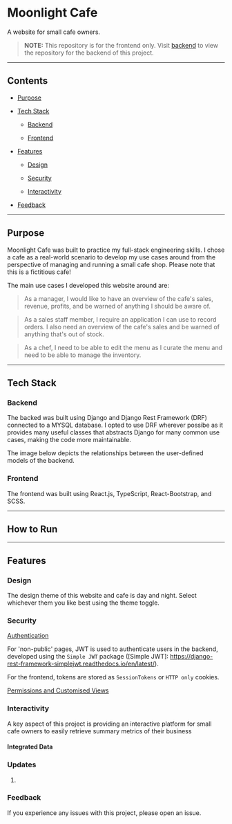 # **Moonlight Cafe**

A website for small cafe owners. 

> **NOTE:** This repository is for the frontend only. Visit [backend](https://github.com/LyTracey/myrestaurant_backend) to view the repository for the backend of this project.

---

## **Contents**

- [Purpose](#purpose)

- [Tech Stack](#tech-stack)

    - [Backend](#backend)

    - [Frontend](#frontend)

- [Features](#features)

    - [Design](#design)

    - [Security](#security)

    - [Interactivity](#interactivity)

- [Feedback](#feedback)

---

## **Purpose**

Moonlight Cafe was built to practice my full-stack engineering skills. I chose a cafe as a real-world scenario to develop my use cases around from the perspective of managing and running a small cafe shop. Please note that this is a fictitious cafe!

The main use cases I developed this website around are:
> As a manager, I would like to have an overview of the cafe's sales, revenue, profits, and be warned of anything I should be aware of.

> As a sales staff member, I require an application I can use to record orders. I also need an overview of the cafe's sales and be warned of anything that's out of stock.

> As a chef, I need to be able to edit the menu as I curate the menu and need to be able to manage the inventory.

---

## **Tech Stack**
 
### Backend

The backed was built using Django and Django Rest Framework (DRF) connected to a MYSQL database. I opted to use DRF wherever possibe as it provides many useful classes that abstracts Django for many common use cases, making the code more maintainable.

The image below depicts the relationships between the user-defined models of the backend.


### Frontend

The frontend was built using React.js, TypeScript, React-Bootstrap, and SCSS. 

---

## **How to Run**

---

## **Features**

### Design

The design theme of this website and cafe is day and night. Select whichever them  you like best using the theme toggle.

### Security

<ins>Authentication</ins>

For 'non-public' pages, JWT is used to authenticate users in the backend, developed using the `Simple JWT` package ([Simple JWT]: https://django-rest-framework-simplejwt.readthedocs.io/en/latest/).

For the frontend, tokens are stored as `SessionTokens` or `HTTP only` cookies.

<ins>Permissions and Customised Views</ins>

### Interactivity

A key aspect of this project is providing an interactive platform for small cafe owners to easily retrieve summary metrics of their business

#### Integrated Data

### Updates
1. 


### Feedback

If you experience any issues with this project, please open an issue.